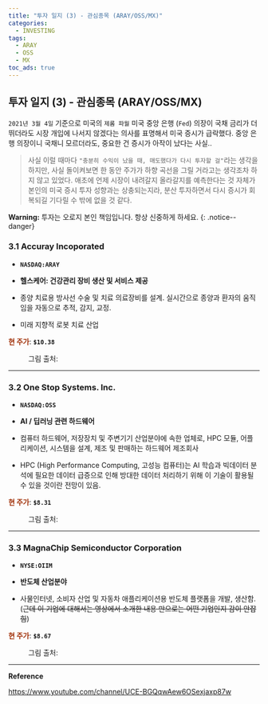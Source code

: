 ```yaml
---
title: "투자 일지 (3) - 관심종목 (ARAY/OSS/MX)"
categories:
  - INVESTING
tags:
  - ARAY
  - OSS
  - MX
toc_ads: true
---
```


## 투자 일지 (3) - 관심종목 (ARAY/OSS/MX)

`2021년 3월 4일` 기준으로 미국의 `제롬 파월` 미국 중앙 은행 (`Fed`) 의장이 국채 금리가 더 뛰더라도 시장 개입에 나서지 않겠다는 의사를 표명해서 미국 증시가 급락했다. 중앙 은행 의장이니 국채니 모르더라도, 중요한 건 증시가 아작이 났다는 사실..

> 사실 이럴 때마다 `"충분히 수익이 났을 때, 매도했다가 다시 투자할 걸"`라는 생각을 하지만, 사실 돌이켜보면 한 동안 주가가 하향 곡선을 그릴 거라고는 생각조차 하지 않고 있었다. 애초에 언제 시장이 내려갈지 올라갈지를 예측한다는 것 자체가 본인의 미국 증시 투자 성향과는 상충되는지라, 분산 투자하면서 다시 증시가 회복되길 기다릴 수 밖에 없을 것 같다.

**Warning:** 투자는 오로지 본인 책임입니다. 항상 신중하게 하세요.
{: .notice--danger}

### 3.1 Accuray Incoporated

* **`NASDAQ:ARAY`**

* **헬스케어: 건강관리 장비 생산 및 서비스 제공**

* 종양 치료용 방사선 수술 및 치료 의료장비를 설계. 실시간으로 종양과 환자의 움직임을 자동으로 추적, 감지, 교정.

* 미래 지향적 로봇 치료 산업

<span style="color:#A03008"><b>현 주가</b></span>: **`$10.38`**

<figure style="width: 100%">
  <img src="{{ site.url }}{{ site.baseurl }}/assets/images/invest2-fig1.png" alt="">
  <figcaption>그림 출처: </figcaption>
</figure>

---

### 3.2 One Stop Systems. Inc.

* **`NASDAQ:OSS`**

* **AI / 딥러닝 관련 하드웨어**

* 컴퓨터 하드웨어, 저장장치 및 주변기기 산업분야에 속한 업체로, HPC 모듈, 어플리케이션, 시스템을 설계, 제조 및 판매하는 하드웨어 제조회사

* HPC (High Performance Computing, 고성능 컴퓨터)는 AI 학습과 빅데이터 분석에 필요한 데이터 급증으로 인해 방대한 데이터 처리하기 위해 이 기술이 활용될 수 있을 것이란 전망이 있음.

<span style="color:#A03008"><b>현 주가</b></span>: **`$8.31`**

<figure style="width: 100%">
  <img src="{{ site.url }}{{ site.baseurl }}/assets/images/invest2-fig2.png" alt="">
  <figcaption>그림 출처:  </figcaption>
</figure>

---

### 3.3 MagnaChip Semiconductor Corporation

* **`NYSE:OIIM`**

* **반도체 산업분야**

* 사물인터넷, 소비자 산업 및 자동차 애플리케이션용 반도체 플랫폼을 개발, 생산함. (~~근데 이 기업에 대해서는 영상에서 소개한 내용 만으로는 어떤 기업인지 감이 안잡힘~~)

<span style="color:#A03008"><b>현 주가</b></span>: **`$8.67`**

<figure style="width: 100%">
  <img src="{{ site.url }}{{ site.baseurl }}/assets/images/invest2-fig3.png" alt="">
  <figcaption>그림 출처:  </figcaption>
</figure>

---

**Reference**

https://www.youtube.com/channel/UCE-BGQqwAew6OSexjaxp87w